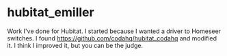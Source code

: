# hubitat_emiller

Work I've done for Hubitat. I started because I wanted a driver to Homeseer switches. I found https://github.com/codahq/hubitat_codahq and modified it. I think I improved it, but you can be the judge.